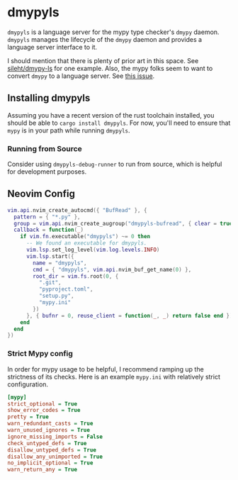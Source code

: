 # dmypyls

`dmypyls` is a language server for the mypy type checker's `dmypy` daemon. `dmypyls` manages the
lifecycle of the `dmypy` daemon and provides a language server interface to it.

I should mention that there is plenty of prior art in this space. See
[sileht/dmypy-ls](https://github.com/sileht/dmypy-ls) for one example. Also, the mypy folks seem to
want to convert `dmypy` to a language server. See [this issue](https://github.com/python/mypy/issues/10463).

## Installing dmypyls

Assuming you have a recent version of the rust toolchain installed, you should be able to `cargo
install dmypyls`. For now, you'll need to ensure that `mypy` is in your path while running `dmypyls`.

### Running from Source

Consider using `dmypyls-debug-runner` to run from source, which is helpful for
development purposes.

## Neovim Config

```lua
vim.api.nvim_create_autocmd({ "BufRead" }, {
  pattern = { "*.py" },
  group = vim.api.nvim_create_augroup("dmypyls-bufread", { clear = true }),
  callback = function(_)
    if vim.fn.executable("dmypyls") ~= 0 then
      -- We found an executable for dmypyls.
      vim.lsp.set_log_level(vim.log.levels.INFO)
      vim.lsp.start({
        name = "dmypyls",
        cmd = { "dmypyls", vim.api.nvim_buf_get_name(0) },
        root_dir = vim.fs.root(0, {
          ".git",
          "pyproject.toml",
          "setup.py",
          "mypy.ini"
        })
      }, { bufnr = 0, reuse_client = function(_, _) return false end })
    end
  end
})
```

### Strict Mypy config

In order for mypy usage to be helpful, I recommend ramping up the strictness of its checks. Here is
an example `mypy.ini` with relatively strict configuration.

```ini
[mypy]
strict_optional = True
show_error_codes = True
pretty = True
warn_redundant_casts = True
warn_unused_ignores = True
ignore_missing_imports = False
check_untyped_defs = True
disallow_untyped_defs = True
disallow_any_unimported = True
no_implicit_optional = True
warn_return_any = True
```
